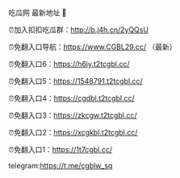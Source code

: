 吃瓜网 最新地址 👋 

⏰加入扣扣吃瓜群：http://b.j4h.cn/2yQQsU

⏰免翻入口导航：https://www.CGBL29.cc/  （最新）

⏰免翻入口6：https://h6iy.t2tcgbl.cc/

⏰免翻入口5：https://1548791.t2tcgbl.cc/

⏰免翻入口4：https://cgdbl.t2tcgbl.cc/

⏰免翻入口3：https://zkcgw.t2tcgbl.cc/

⏰免翻入口2：https://xcgkbl.t2tcgbl.cc/

⏰免翻入口1：https://1t7cgbl.cc/

telegram:https://t.me/cgblw_sq


